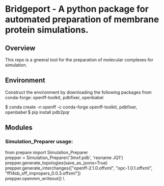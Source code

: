 # Bridgeport - A python package for automated preparation of membrane protein simulations.
## Overview
This repo is a gneeral tool for the preparation of molecular complexes for simulation.

## Environment
Construct the environment by downloading the following packages from conda-forge:
openff-toolkit, pdbfixer, openbabel

$ conda create -n openff -c conda-forge openff-toolkit, pdbfixer, openbabel
$ pip install pdb2pqr

## Modules
### Simulation_Preparer usage:
from prepare import Simulation_Preparer \
prepper = Simulation_Preparer('3mxf.pdb', 'resname JQ1') \
prepper.generate_topologies(save_as_jsons=True) \
prepper.generate_interchanges(["openff-2.1.0.offxml", "opc-1.0.1.offxml", "ff14sb_off_impropers_0.0.3.offxml"]) \
prepper.openmm_writeout() \
